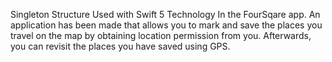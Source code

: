 Singleton Structure Used with Swift 5 Technology In the FourSqare app. An application has been made that allows you to mark and save the places you travel on the map by obtaining location permission from you. Afterwards, you can revisit the places you have saved using GPS.
